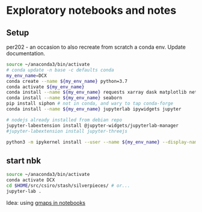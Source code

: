 # Exploratory notebooks and notes

## Setup

per202 - an occasion to also recreate from scratch a conda env. Update documentation.

```bash
source ~/anaconda3/bin/activate
# conda update -n base -c defaults conda
my_env_name=DCX
conda create --name ${my_env_name} python=3.7
conda activate ${my_env_name}
conda install --name ${my_env_name} requests xarray dask matplotlib netCDF4 
conda install --name ${my_env_name} seaborn
pip install siphon # not in conda, and wary to tap conda-forge
conda install --name ${my_env_name} jupyterlab ipywidgets jupyter

# nodejs already installed from debian repo
jupyter-labextension install @jupyter-widgets/jupyterlab-manager
#jupyter-labextension install jupyter-threejs

python3 -m ipykernel install --user --name ${my_env_name} --display-name "Py3 (DCX)"
```

## start nbk

```bash
source ~/anaconda3/bin/activate
conda activate DCX
cd $HOME/src/csiro/stash/silverpieces/ # or...
jupyter-lab .
```

Idea: using [gmaps in notebooks](https://jupyter-gmaps.readthedocs.io/en/latest/install.html#installing-jupyter-gmaps-for-jupyterlab)